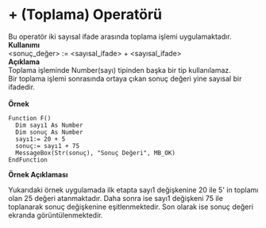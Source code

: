 # + (Toplama) Operatörü

Bu operatör iki sayısal ifade arasında toplama işlemi uygulamaktadır.\
**Kullanımı**\
\<sonuç\_değer> := \<sayısal\_ifade> + \<sayısal\_ifade>\
**Açıklama**\
Toplama işleminde Number(sayı) tipinden başka bir tip kullanılamaz.\
Bir toplama işlemi sonrasında ortaya çıkan sonuç değeri yine sayısal bir ifadedir.\
\
**Örnek**

```
Function F()
  Dim sayı1 As Number
  Dim sonuç As Number
  sayı1:= 20 + 5
  sonuç:= sayı1 + 75
  MessageBox(Str(sonuç), "Sonuç Değeri", MB_OK)
EndFunction
```

**Örnek Açıklaması**

Yukarıdaki örnek uygulamada ilk etapta sayı1 değişkenine 20 ile 5' in toplamı olan 25 değeri atanmaktadır. Daha sonra ise sayı1 değişkeni 75 ile toplanarak sonuç değişkenine eşitlenmektedir. Son olarak ise sonuç değeri ekranda görüntülenmektedir.
